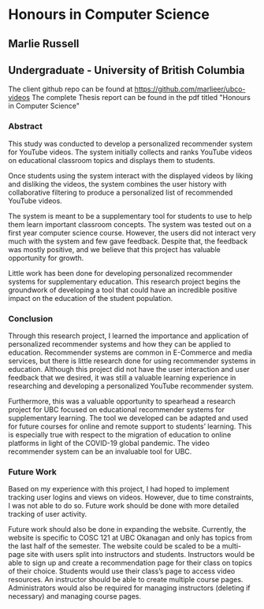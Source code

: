 # Honours in Computer Science
## Marlie Russell
## Undergraduate - University of British Columbia

The client github repo can be found at https://github.com/marlieer/ubco-videos
The complete Thesis report can be found in the pdf titled "Honours in Computer Science"

### Abstract

This study was conducted to develop a personalized recommender system for YouTube videos. The system initially collects and ranks YouTube videos on educational classroom topics and displays them to students. 

Once students using the system interact with the displayed videos by liking and disliking the videos, the system combines the user history with collaborative filtering to produce a personalized list of recommended YouTube videos. 

The system is meant to be a supplementary tool for students to use to help them learn important classroom concepts. The system was tested out on a first year computer science course. However, the users did not interact very much with the system and few gave feedback. Despite that, the feedback was mostly positive, and we believe that this project has valuable opportunity for growth. 

Little work has been done for developing personalized recommender systems for supplementary education. This research project begins the groundwork of developing a tool that could have an incredible positive impact on the education of the student population.

### Conclusion

Through this research project, I learned the importance and application of personalized recommender systems and how they can be applied to education. Recommender systems are common in E-Commerce and media services, but there is little research done for using recommender systems in education. Although this project did not have the user interaction and user feedback that we desired, it was still a valuable learning experience in researching and developing a personalized YouTube recommender system.

Furthermore, this was a valuable opportunity to spearhead a research project for UBC focused on educational recommender systems for supplementary learning. The tool we developed can be adapted and used for future courses for online and remote support to students’ learning. This is especially true with respect to the migration of education to online platforms in light of the COVID-19 global pandemic. The video recommender system can be an invaluable tool for UBC.

### Future Work

Based on my experience with this project, I had hoped to implement tracking user logins and views on videos. However, due to time constraints, I was not able to do so. Future work should be done with more detailed tracking of user activity. 

Future work should also be done in expanding the website. Currently, the website is specific to COSC 121 at UBC Okanagan and only has topics from the last half of the semester. The website could be scaled to be a multi-page site with users split into instructors and students. Instructors would be able to sign up and create a recommendation page for their class on topics of their choice. Students would use their class’s page to access video resources. An instructor should be able to create multiple course pages. Administrators would also be required for managing instructors (deleting if necessary) and managing course pages.


